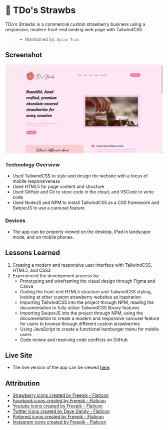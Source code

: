 # 🍓 TDo's Strawbs

TDo's Strawbs is a commercial custom strawberry business using a responsive, modern front-end landing web page with TailwindCSS.
> * Maintained by: `Dylan Tran`

## Screenshot

![TDo's Strawbs landing page](https://github.com/Dylan-N-Tran/TDo-Strawbs/blob/main/images/website.png)


### Technology Overview

* Used TailwindCSS to style and design the website with a focus of mobile responsiveness
* Used HTML5 for page content and structure
* Used GitHub and Git to store code in the cloud, and VSCode to write code
* Used NodeJS and NPM to install TailwindCSS as a CSS framework and SwiperJS to use a carousel feature

### Devices
* The app can be properly viewed on the desktop, iPad in landscape mode, and on mobile phones.

## Lessons Learned
  1. Creating a modern and responsive user interface with TailwindCSS, HTML5, and CSS3
  2. Experienced the development process by:
     * Prototyping and wireframing the visual design through Figma and Canva
     * Coding the front-end HTML5 structure and TailwindCSS styling, looking at other custom strawberry websites as inspiration
     * Importing TailwindCSS into the project through NPM, reading the documentation to fully utilize TailwindCSS library features
     * Importing SwiperJS into the project through NPM, using the documentation to create a modern and responsive carousel feature for users to browse through different custom strawberries
     * Using JavaScript to create a functional hamburger menu for mobile users
     * Code review and resolving code conflicts on GitHub 

## Live Site
* The live version of the app can be viewed [here](dylan-n-tran.github.io/tdo-strawbs/).

## Attribution
* <a href="https://www.flaticon.com/free-icons/strawberry" title="strawberry icons">Strawberry icons created by Freepik - Flaticon</a>
* <a href="https://www.flaticon.com/free-icons/facebook" title="facebook icons">Facebook icons created by Freepik - Flaticon</a>
* <a href="https://www.flaticon.com/free-icons/youtube" title="youtube icons">Youtube icons created by Freepik - Flaticon</a>
* <a href="https://www.flaticon.com/free-icons/twitter" title="twitter icons">Twitter icons created by Dave Gandy - Flaticon</a>
* <a href="https://www.flaticon.com/free-icons/pinterest" title="pinterest icons">Pinterest icons created by Freepik - Flaticon</a>
* <a href="https://www.flaticon.com/free-icons/instagram" title="instagram icons">Instagram icons created by Freepik - Flaticon</a>
